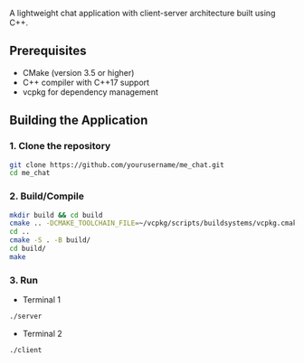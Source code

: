 A lightweight chat application with client-server architecture built using C++.

## Prerequisites
- CMake (version 3.5 or higher)
- C++ compiler with C++17 support
- vcpkg for dependency management 

## Building the Application

### 1. Clone the repository
```bash
git clone https://github.com/yourusername/me_chat.git
cd me_chat
```

### 2. Build/Compile
```bash
mkdir build && cd build
cmake .. -DCMAKE_TOOLCHAIN_FILE=~/vcpkg/scripts/buildsystems/vcpkg.cmake
cd ..
cmake -S . -B build/
cd build/
make
```

### 3. Run
 - Terminal 1
```bash
./server
```
 - Terminal 2
```bash
./client
```

